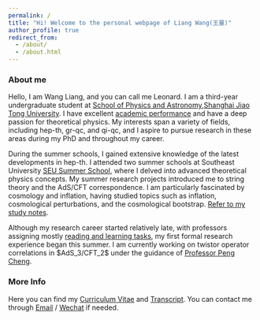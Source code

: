 ```yaml
---
permalink: /
title: "Hi! Welcome to the personal webpage of Liang Wang(王量)"
author_profile: true
redirect_from: 
  - /about/
  - /about.html
---
```


### About me

Hello, I am Wang Liang, and you can call me Leonard. I am a third-year undergraduate student at  [School of Physics and Astronomy](https://www.physics.sjtu.edu.cn/en/),[Shanghai Jiao Tong University](https://en.sjtu.edu.cn/). I have excellent [academic performance](../_pages/portfolio.html) and have a deep passion for theoretical physics. My interests span a variety of fields, including hep-th, gr-qc, and qi-qc, and I aspire to pursue research in these areas during my PhD and throughout my career.

During the summer schools, I gained extensive knowledge of the latest developments in hep-th. I attended two summer schools at Southeast University [SEU Summer School](../assets/SEU%202023+2024%20Topics.pdf), where I delved into advanced theoretical physics concepts. My summer research projects introduced me to string theory and the AdS/CFT correspondence. I am particularly fascinated by cosmology and inflation, having studied topics such as inflation, cosmological perturbations, and the cosmological bootstrap. [Refer to my study notes](../_pages/teaching.html).

Although my research career started relatively late, with professors assigning mostly [reading and learning tasks](../_pages/publications.html), my first formal research experience began this summer. I am currently working on twistor operator correlations in \$AdS_3/CFT_2\$ under the guidance of [Professor Peng Cheng](https://kits.ucas.ac.cn/index.php/people/faculty/44-faculty/195-faculty-pengcheng). 


### More Info

Here you can find my  [Curriculum Vitae](../assets/My_CV.pdf) and  [Transcript](../assets/Transcript.pdf). You can contact me through [Email](mailto:WangLiang-021@sjtu.edu.cn)  / [Wechat](../images/wechat.jpg) if needed. 
